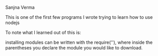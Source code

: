 Sanjna Verma

This is one of the first few programs I wrote trying to learn how to use nodejs

To note what I learned out of this is: 

installing modules can be written with the require(''), where inside the parentheses you declare the module you would like to download. 